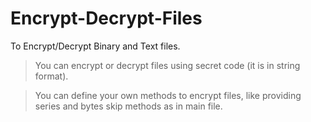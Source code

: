 # Encrypt-Decrypt-Files

To Encrypt/Decrypt  Binary and Text files.
> You can encrypt or decrypt files using secret code (it is in string format).

> You can define your own methods to encrypt files, like providing series and bytes skip methods as in main file.
